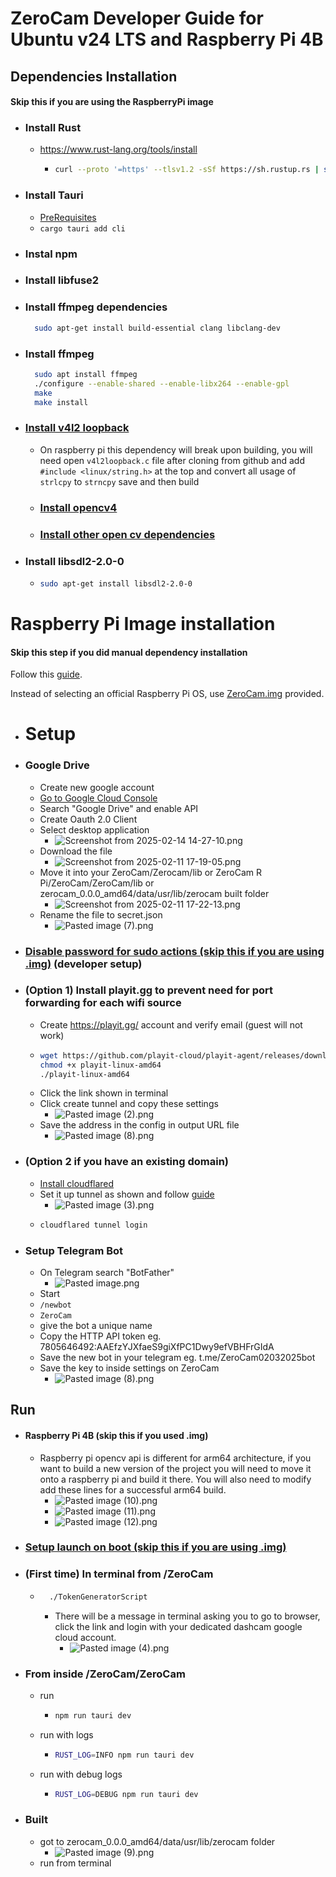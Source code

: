 # ZeroCam Developer Guide for Ubuntu v24 LTS and Raspberry Pi 4B

## Dependencies Installation
#### Skip this if you are using the RaspberryPi image
- ### Install Rust
  - https://www.rust-lang.org/tools/install
    - ```bash 
      curl --proto '=https' --tlsv1.2 -sSf https://sh.rustup.rs | sh
      ```
- ### Install Tauri
  - [PreRequisites](https://tauri.app/start/prerequisites/#linux)
  - ```cargo tauri add cli```
- ### Instal npm
- ### Install libfuse2
- ### Install ffmpeg dependencies
  ```bash 
    sudo apt-get install build-essential clang libclang-dev
  ```
- ### Install ffmpeg
  ```bash 
    sudo apt install ffmpeg
    ./configure --enable-shared --enable-libx264 --enable-gpl
    make
    make install
  ```
- ### [Install v4l2 loopback](https://docs.omnissa.com/bundle/LinuxDesktops-and-Applications-in-HorizonV2306/page/InstalltheV4L2LoopbackDriver.html)
  - On raspberry pi this dependency will break upon building, you will need open `v4l2loopback.c` file 
    after cloning from github and add `#include <linux/string.h>` at the top and convert all usage 
    of `strlcpy` to `strncpy` save and then build
  - ### [Install opencv4](https://docs.opencv.org/4.x/d7/d9f/tutorial_linux_install.html)
  - ### [Install other open cv dependencies](https://github.com/twistedfall/opencv-rust/blob/master/INSTALL.md)

- ### Install libsdl2-2.0-0
  - ```bash
    sudo apt-get install libsdl2-2.0-0
    ```
    
# Raspberry Pi Image installation
#### Skip this step if you did manual dependency installation
Follow this [guide](https://www.raspberrypi.com/documentation/computers/getting-started.html).

Instead of selecting an official Raspberry Pi OS, use [ZeroCam.img](https://drive.google.com/file/d/1BIejUz5ZD8Vhm-GXycodxOA2WPyHpwxg/view?usp=drive_link) provided.

- # Setup
- ### Google Drive
  - Create new google account
  - [Go to Google Cloud Console](https://console.cloud.google.com/welcome/new)
  - Search "Google Drive" and enable API
  - Create Oauth 2.0 Client
  - Select desktop application
      - ![Screenshot from 2025-02-14 14-27-10.png](DocsResources/Screenshot%20from%202025-02-14%2014-27-10.png)
  - Download the file
      - ![Screenshot from 2025-02-11 17-19-05.png](DocsResources/Screenshot%20from%202025-02-11%2017-19-05.png)
  - Move it into your ZeroCam/Zerocam/lib or ZeroCam R Pi/ZeroCam/ZeroCam/lib or zerocam_0.0.0_amd64/data/usr/lib/zerocam built folder
      - ![Screenshot from 2025-02-11 17-22-13.png](DocsResources/Screenshot%20from%202025-02-11%2017-22-13.png)
  - Rename the file to secret.json
      - ![Pasted image (7).png](DocsResources/Pasted%20image%20%287%29.png)
  
- ### [Disable password for sudo actions (skip this if you are using .img)](https://askubuntu.com/questions/147241/execute-sudo-without-password) (developer setup)
- ### (Option 1) Install playit.gg to prevent need for port forwarding for each wifi source
  - Create https://playit.gg/ account and verify email (guest will not work)
  - ```bash
    wget https://github.com/playit-cloud/playit-agent/releases/download/v0.15.0/playit-linux-amd64
    chmod +x playit-linux-amd64
    ./playit-linux-amd64
    ```
  - Click the link shown in terminal
  - Click create tunnel and copy these settings
    - ![Pasted image (2).png](DocsResources/Pasted%20image%20%282%29.png)
  - Save the address in the config in output URL file
    - ![Pasted image (8).png](DocsResources/Pasted%20image%20%288%29.png)
- ### (Option 2 if you have an existing domain)
  - [Install cloudflared](https://pkg.cloudflare.com/index.html)
  - Set it up tunnel as shown and follow [guide](https://developers.cloudflare.com/cloudflare-one/connections/connect-networks/get-started/create-remote-tunnel/)
      - ![Pasted image (3).png](DocsResources/Pasted%20image%20%283%29.png)
  - ```bash 
    cloudflared tunnel login
    ```
- ### Setup Telegram Bot
  - On Telegram search "BotFather"
    - ![Pasted image.png](DocsResources/Pasted%20image.png)
  - Start
  - ```/newbot```
  - ```ZeroCam```
  - give the bot a unique name
  - Copy the HTTP API token eg. 7805646492:AAEfzYJXfaeS9giXfPC1Dwy9efVBHFrGIdA
  - Save the new bot in your telegram eg. t.me/ZeroCam02032025bot
  - Save the key to inside settings on ZeroCam
    - ![Pasted image (8).png](DocsResources/Pasted%20image%20%288%29.png)
    
## Run

- #### Raspberry Pi 4B (skip this if you used .img)
  - Raspberry pi opencv api is different for arm64 architecture, if you want to build a new version of the project
    you will need to move it onto a raspberry pi and build it there. You will also need to modify add these lines for a 
    successful arm64 build.
    - ![Pasted image (10).png](DocsResources/Pasted%20image%20%2810%29.png)
    - ![Pasted image (11).png](DocsResources/Pasted%20image%20%2811%29.png)
    - ![Pasted image (12).png](DocsResources/Pasted%20image%20%2812%29.png)

- ### [Setup launch on boot (skip this if you are using .img)](https://www.dexterindustries.com/howto/run-a-program-on-your-raspberry-pi-at-startup/)

- ### (First time) In terminal from /ZeroCam
  - ```bash 
      ./TokenGeneratorScript
    ```
    - There will be a message in terminal asking you to go to browser,
      click the link and login with your dedicated dashcam google cloud account.
      - ![Pasted image (4).png](DocsResources/Pasted%20image%20%284%29.png)
  
- ### From inside /ZeroCam/ZeroCam
  - run 
    - ```bash
      npm run tauri dev
      ```
  - run with logs 
    - ```bash
      RUST_LOG=INFO npm run tauri dev
      ```
  - run with debug logs
    - ```bash
      RUST_LOG=DEBUG npm run tauri dev
      ```
      
- ### Built
  - got to zerocam_0.0.0_amd64/data/usr/lib/zerocam folder
    - ![Pasted image (9).png](DocsResources/Pasted%20image%20%289%29.png)
  - run from terminal
